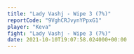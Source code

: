 ```yaml
---
title: "Lady Vashj - Wipe 3 (7%)"
reportCode: "9VghCRJvynYPpxG1"
player: "Keva"
fight: "Lady Vashj - Wipe 3 (7%)"
date: 2021-10-10T19:07:58.024000+00:00
---
```

